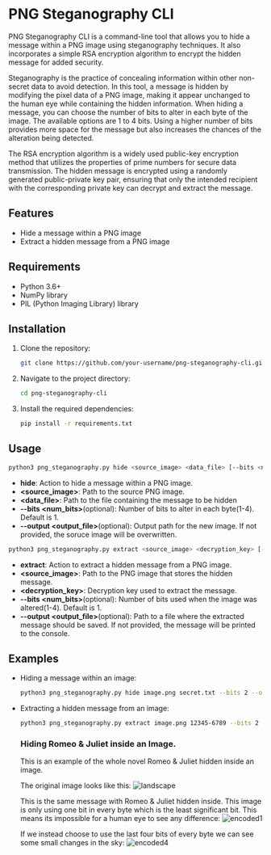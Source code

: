 # PNG Steganography CLI

PNG Steganography CLI is a command-line tool that allows you to hide a message within a PNG image using steganography techniques. It also incorporates a simple RSA encryption algorithm to encrypt the hidden message for added security.

Steganography is the practice of concealing information within other non-secret data to avoid detection. In this tool, a message is hidden by modifying the pixel data of a PNG image, making it appear unchanged to the human eye while containing the hidden information. When hiding a message, you can choose the number of bits to alter in each byte of the image. The available options are 1 to 4 bits. Using a higher number of bits provides more space for the message but also increases the chances of the alteration being detected.

The RSA encryption algorithm is a widely used public-key encryption method that utilizes the properties of prime numbers for secure data transmission. The hidden message is encrypted using a randomly generated public-private key pair, ensuring that only the intended recipient with the corresponding private key can decrypt and extract the message.

## Features

- Hide a message within a PNG image
- Extract a hidden message from a PNG image

## Requirements

- Python 3.6+
- NumPy library
- PIL (Python Imaging Library) library

## Installation

1. Clone the repository:

   ```bash
   git clone https://github.com/your-username/png-steganography-cli.git# PNG Steganography CLI

2. Navigate to the project directory:
   ```bash
   cd png-steganography-cli
3. Install the required dependencies:
   ```bash
   pip install -r requirements.txt

## Usage
```bash
python3 png_steganography.py hide <source_image> <data_file> [--bits <num_bits>] [--output <output_image>]
```
* __hide__: Action to hide a message within a PNG image.
* __&lt;source_image&gt;__: Path to the source PNG image.
* __&lt;data_file&gt;__: Path to the file containing the message to be hidden
* __--bits &lt;num_bits&gt;__(optional): Number of bits to alter in each byte(1-4). Default is 1.
* __--output &lt;output_file&gt;__(optional): Output path for the new image. If not provided, the soruce image will be overwritten.

``` bash
python3 png_steganography.py extract <source_image> <decryption_key> [--bits <num_bits>] [--output <output_file>]
```
* __extract__: Action to extract a hidden message from a PNG image.
* __&lt;source_image&gt;__: Path to the PNG image that stores the hidden message.
* __&lt;decryption_key&gt;__: Decryption key used to extract the message.
* __--bits &lt;num_bits&gt;__(optional): Number of bits used when the image was altered(1-4). Default is 1.
* __--output &lt;output_file&gt;__(optional): Path to a file where the extracted message should be saved. If not provided, the message will be printed to the console.

## Examples
* Hiding a message within an image:
  ``` bash
  python3 png_steganography.py hide image.png secret.txt --bits 2 --output output.png
  ```
* Extracting a hidden message from an image:
  ``` bash
  python3 png_steganography.py extract image.png 12345-6789 --bits 2 --output extracted.txt
  ```

  ### Hiding Romeo & Juliet inside an Image.
  This is an example of the whole novel Romeo & Juliet hidden inside an image.

  The original image looks like this:
  ![landscape](https://github.com/alexandengstrom/png-steganography-cli/assets/123507241/1099914d-fd33-4bac-9ccb-db5e764ba008)

  This is the same message with Romeo & Juliet hidden inside. This image is only using one bit in every byte which is the least significant bit. This means its impossible for a human eye to see any difference:
  ![encoded1](https://github.com/alexandengstrom/png-steganography-cli/assets/123507241/6138d048-b854-4f3a-8969-610956bcb4be)

  If we instead choose to use the last four bits of every byte we can see some small changes in the sky:
  ![encoded4](https://github.com/alexandengstrom/png-steganography-cli/assets/123507241/36924519-d143-48c3-bf65-418d322c64da)


